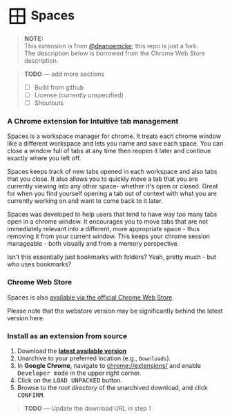 # <img src="/img/icon48.png" align="absmiddle"> Spaces

> **NOTE:** \
> This extension is from [@deanoemcke](https://github.com/deanoemcke); this repo is just a fork. \
> The description below is borrowed from the Chrome Web Store description.

> **TODO** &mdash; add more sections
> - [ ] Build from github
> - [ ] License (currently unspecified)
> - [ ] Shoutouts

### A Chrome extension for Intuitive tab management

Spaces is a workspace manager for chrome.
It treats each chrome window like a different workspace and lets you name and save each space.
You can close a window full of tabs at any time then reopen it later and continue exactly
where you left off.

Spaces keeps track of new tabs opened in each workspace and also tabs that you close.
It also allows you to quickly move a tab that you are currently viewing into any
other space- whether it's open or closed.
Great for when you find yourself opening a tab out of context with what you are currently
working on and want to come back to it later.

Spaces was developed to help users that tend to have way too many tabs open in a chrome window.
It encourages you to move tabs that are not immediately relevant into a different,
more appropriate space - thus removing it from your current window.
This keeps your chrome session manageable - both visually and from a memory perspective.

Isn't this essentially just bookmarks with folders? Yeah, pretty much - but who uses bookmarks?

### Chrome Web Store

Spaces is also [available via the official Chrome Web Store](https://chrome.google.com/webstore/detail/spaces/cenkmofngpohdnkbjdpilgpmbiiljjim).

Please note that the webstore version may be significantly behind the latest version here.

### Install as an extension from source

1. Download the **[latest available version](https://github.com/jmason888/spaces/archive/master.zip)** 
2. Unarchive to your preferred location (e.g., `Downloads`).
2. In **Google Chrome**, navigate to [chrome://extensions/](chrome://extensions/) and enable <kbd>Developer mode</kbd> in the upper right corner.
3. Click on the <kbd>LOAD UNPACKED</kbd> button.
4. Browse to the _root directory_ of the unarchived download, and click <kbd>CONFIRM</kbd>.

> **TODO** &mdash; Update the download URL in step 1
